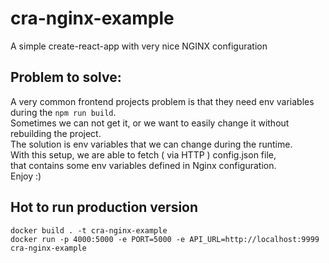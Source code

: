 # cra-nginx-example
A simple create-react-app with very nice NGINX configuration

## Problem to solve:

A very common frontend projects problem is that they need env variables during the `npm run build`. <br>
Sometimes we can not get it, or we want to easily change it without rebuilding the project. <br>
The solution is env variables that we can change during the runtime. <br>
With this setup, we are able to fetch ( via HTTP ) config.json file, <br>
that contains some env variables defined in Nginx configuration. <br>
Enjoy :)

## Hot to run production version
```
docker build . -t cra-nginx-example
docker run -p 4000:5000 -e PORT=5000 -e API_URL=http://localhost:9999 cra-nginx-example
```
